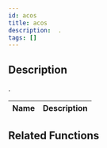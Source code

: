 ```yaml
---
id: acos
title: acos
description:  .
tags: []
---
```


<TagLinks />

## Description

 . 


| Name | Description |
|------|-------------|


## Related Functions



